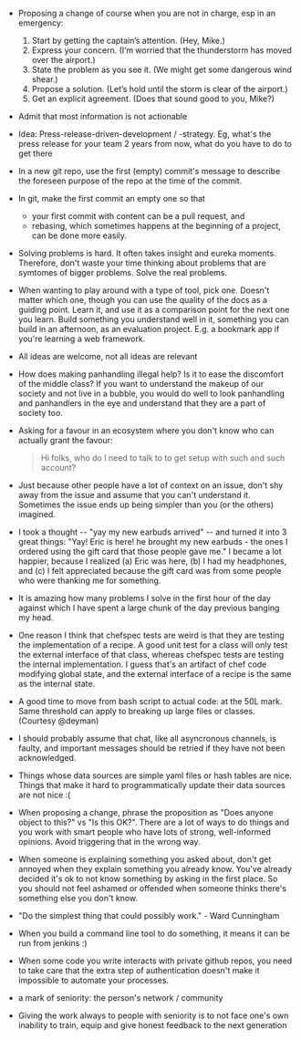 - Proposing a change of course when you are not in charge, esp in an emergency:

    1. Start by getting the captain’s attention. (Hey, Mike.)
    2. Express your concern. (I’m worried that the thunderstorm has moved over the airport.)
    3. State the problem as you see it. (We might get some dangerous wind shear.)
    4. Propose a solution. (Let’s hold until the storm is clear of the airport.)
    5. Get an explicit agreement. (Does that sound good to you, Mike?)
- Admit that most information is not actionable
- Idea: Press-release-driven-development / -strategy. Eg, what's the press
    release for your team 2 years from now, what do you have to do to get there
- In a new git repo, use the first (empty) commit's message to describe the
    foreseen purpose of the repo at the time of the commit.
- In git, make the first commit an empty one so that
    - your first commit with content can be a pull request, and
    - rebasing, which sometimes happens at the beginning of a project, can be
        done more easily.
- Solving problems is hard. It often takes insight and eureka moments.
    Therefore, don't waste your time thinking about problems that are symtomes
    of bigger problems. Solve the real problems.
- When wanting to play around with a type of tool, pick one. Doesn't
    matter which one, though you can use the quality of the docs as a guiding
    point. Learn it, and use it as a comparison point for the next one you learn.
    Build something you understand well in it, something you can build in an
    afternoon, as an evaluation project. E.g. a bookmark app if you're learning
    a web framework.
- All ideas are welcome, not all ideas are relevant
- How does making panhandling illegal help? Is it to ease the discomfort of the
    middle class? If you want to understand the makeup of our society and not
    live in a bubble, you would do well to look panhandling and panhandlers in
    the eye and understand that they are a part of society too.
- Asking for a favour in an ecosystem where you don't know who can actually
    grant the favour:

    > Hi folks, who do I need to talk to to get setup with such and such
    > account?
- Just because other people have a lot of context on an issue,  don't shy away
    from the issue and assume that you can't understand it. Sometimes the issue
    ends up being simpler than you (or the others) imagined.
- I took a thought -- "yay my new earbuds arrived" -- and turned it into 3 great
    things: "Yay! Eric is here! he brought my new earbuds - the ones I
    ordered using the gift card that those people gave me." I became a lot
    happier, because I realized (a) Eric was here, (b) I had my headphones, and
    (c) I felt appreciated because the gift card was from some people who were
    thanking me for something.
- It is amazing how many problems I solve in the first hour of the day against
    which I have spent a large chunk of the day previous banging my head.
- One reason I think that chefspec tests are weird is that they are
    testing the implementation of a recipe. A good unit test for a class will
    only test the external interface of that class, whereas chefspec tests are
    testing the internal implementation. I guess that's an artifact of chef
    code modifying global state, and the external interface of a recipe is the
    same as the internal state.
- A good time to move from bash script to actual code: at the 50L mark. Same
    threshold can apply to breaking up large files or classes. (Courtesy
    @deyman)
- I should probably assume that chat, like all asyncronous channels, is faulty,
    and important messages should be retried if they have not been acknowledged.
- Things whose data sources are simple yaml files or hash tables are nice.
    Things that make it hard to programmatically update their data sources are
    not nice :(
- When proposing a change, phrase the proposition as "Does anyone object to
    this?" vs "Is this OK?". There are a lot of ways to do things and you work
    with smart people who have lots of strong, well-informed opinions. Avoid
    triggering that in the wrong way.
- When someone is explaining something you asked about, don't get annoyed when
    they explain something you already know. You've already decided it's ok to
    not know something by asking in the first place. So you should not feel
    ashamed or offended when someone thinks there's something else you don't
    know.
- "Do the simplest thing that could possibly work." - Ward Cunningham
- When you build a command line tool to do something, it means it can be run
    from jenkins :)
- When some code you write interacts with private github repos, you need to
    take care that the extra step of authentication doesn't make it impossible
    to automate your processes.
- a mark of seniority: the person's network / community
- Giving the work always to people with seniority is to not face one's own
    inability to train, equip and give honest feedback to the next generation
